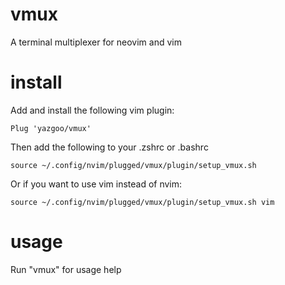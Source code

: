 # vmux

A terminal multiplexer for neovim and vim

# install

Add and install the following vim plugin: 

```
Plug 'yazgoo/vmux'
```

Then add the following to your .zshrc or .bashrc

```
source ~/.config/nvim/plugged/vmux/plugin/setup_vmux.sh
```

Or if you want to use vim instead of nvim:

```
source ~/.config/nvim/plugged/vmux/plugin/setup_vmux.sh vim
```

# usage

Run "vmux" for usage help
